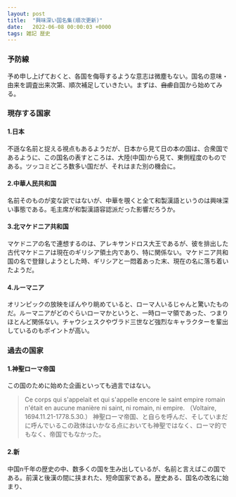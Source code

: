 ```yaml
---
layout: post
title:  "興味深い国名集(順次更新)"
date:   2022-06-08 00:00:03 +0000
tags: 雑記 歴史
---
```


### 予防線
予め申し上げておくと、各国を侮辱するような意志は微塵もない。国名の意味・由来を調査出来次第、順次補足していきたい。まずは、~~自虐~~自国から始めてみる。

### 現存する国家

#### 1.日本
不遜な名前と捉える視点もあるようだが、日本から見て日の本の国は、合衆国であるように、この国名の表すところは、大陸(中国)から見て、東側程度のものである。ツッコミどころ数多い国だが、それはまた別の機会に。

#### 2.中華人民共和国
名前そのものが変な訳ではないが、中華を覗くと全て和製漢語というのは興味深い事態である。毛主席が和製漢語容認派だった影響だろうか。

#### 3.北マケドニア共和国
マケドニアの名で連想するのは、アレキサンドロス大王であるが、彼を排出した古代マケドニアは現在のギリシア領土内であり、特に関係ない。マケドニア共和国の名で登録しようとした時、ギリシアと一悶着あった末、現在の名に落ち着いたようだ。

#### 4.ルーマニア
オリンピックの放映をぼんやり眺めていると、ローマ人いるじゃんと驚いたものだ。ルーマニアがどのぐらいローマかというと、一時ローマ領であった、つまりほとんど関係ない。チャウシェスクやヴラド三世など強烈なキャラクターを輩出しているのもポイントが高い。

### 過去の国家

#### 1.神聖ローマ帝国
この国のために始めた企画といっても過言ではない。

>Ce corps qui s'appelait et qui s'appelle encore le saint empire romain n'était en aucune manière ni saint, ni romain, ni empire.
（Voltaire, 1694.11.21-1778.5.30.）
>神聖ローマ帝国、と自らを呼んだ、そしていまだに呼んでいるこの政体はいかなる点においても神聖ではなく、ローマ的でもなく、帝国でもなかった。

#### 2.新
中国n千年の歴史の中、数多くの国を生み出しているが、名前と言えばこの国である。前漢と後漢の間に挟まれた、短命国家である。歴史ある、国名の改名に始まり、
